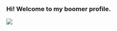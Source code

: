### Hi! Welcome to my boomer profile.



<!-- <img src="https://github-readme-stats.vercel.app/api?username=kabirulhassan&theme=react&show_icons=true&count_private=true&hide=stars"> -->
<img src="https://github-readme-stats.vercel.app/api/top-langs/?username=kabirulhassan&layout=compact&theme=react">
